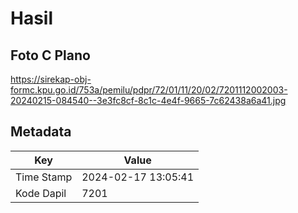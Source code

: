 # Hasil

## Foto C Plano

https://sirekap-obj-formc.kpu.go.id/753a/pemilu/pdpr/72/01/11/20/02/7201112002003-20240215-084540--3e3fc8cf-8c1c-4e4f-9665-7c62438a6a41.jpg


## Metadata

| Key        | Value               |
| ---------- | ------------------- |
| Time Stamp | 2024-02-17 13:05:41 |
| Kode Dapil | 7201                |



